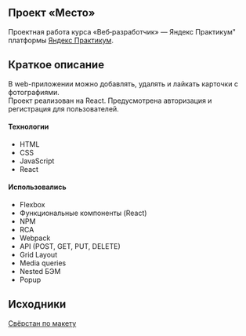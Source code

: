 ## Проект «Место»

Проектная работа курса «Веб‑разработчик» — Яндекс Практикум" платформы [Яндекс Практикум](https://practicum.yandex.ru/ "Яндекс Практикум").

## Краткое описание

В web-приложении можно добавлять, удалять и лайкать карточки с фотографиями.  
Проект реализован на React. Предусмотрена авторизация и регистрация для пользователей.

#### Технологии

- HTML
- CSS
- JavaScript
- React

#### Использовались

- Flexbox
- Функциональные компоненты (React)
- NPM
- RCA
- Webpack
- API (POST, GET, PUT, DELETE)
- Grid Layout
- Media queries
- Nested БЭМ
- Popup

## Исходники

[Свёрстан по макету](https://www.figma.com/file/5H3gsn5lIGPwzBPby9jAOo/Sprint-14-RU?node-id=0%3A1)
